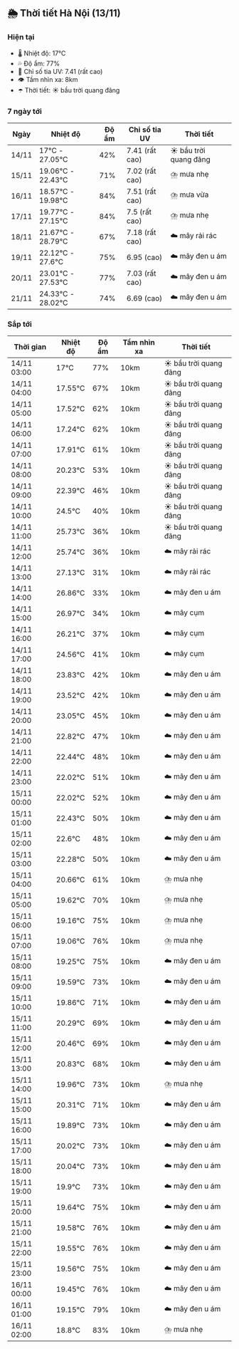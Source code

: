 ## 🌦️ Thời tiết Hà Nội (13/11)

### Hiện tại

- 🌡️ Nhiệt độ: 17℃
- 💦 Độ ẩm: 77%
- 🌟 Chỉ số tia UV: 7.41 (rất cao)
- 👁️ Tầm nhìn xa: 8km
- ☂️ Thời tiết: ☀️ bầu trời quang đãng

### 7 ngày tới

| Ngày | Nhiệt độ | Độ ẩm | Chỉ số tia UV | Thời tiết |
| --- | --- | --- | --- | --- |
| 14/11 | 17℃ - 27.05℃ | 42% | 7.41 (rất cao) | ☀️ bầu trời quang đãng |
| 15/11 | 19.06℃ - 22.43℃ | 71% | 7.02 (rất cao) | ⛈️ mưa nhẹ |
| 16/11 | 18.57℃ - 19.98℃ | 84% | 7.51 (rất cao) | ⛈️ mưa vừa |
| 17/11 | 19.77℃ - 27.15℃ | 84% | 7.5 (rất cao) | ⛈️ mưa nhẹ |
| 18/11 | 21.67℃ - 28.79℃ | 67% | 7.18 (rất cao) | ☁️ mây rải rác |
| 19/11 | 22.12℃ - 27.6℃ | 75% | 6.95 (cao) | ☁️ mây đen u ám |
| 20/11 | 23.01℃ - 27.53℃ | 77% | 7.03 (rất cao) | ☁️ mây đen u ám |
| 21/11 | 24.33℃ - 28.02℃ | 74% | 6.69 (cao) | ☁️ mây đen u ám |

### Sắp tới

| Thời gian | Nhiệt độ | Độ ẩm | Tầm nhìn xa | Thời tiết |
| --- | --- | --- | --- | --- |
| 14/11 03:00 | 17℃ | 77% | 10km | ☀️ bầu trời quang đãng |
| 14/11 04:00 | 17.55℃ | 67% | 10km | ☀️ bầu trời quang đãng |
| 14/11 05:00 | 17.52℃ | 62% | 10km | ☀️ bầu trời quang đãng |
| 14/11 06:00 | 17.24℃ | 62% | 10km | ☀️ bầu trời quang đãng |
| 14/11 07:00 | 17.91℃ | 61% | 10km | ☀️ bầu trời quang đãng |
| 14/11 08:00 | 20.23℃ | 53% | 10km | ☀️ bầu trời quang đãng |
| 14/11 09:00 | 22.39℃ | 46% | 10km | ☀️ bầu trời quang đãng |
| 14/11 10:00 | 24.5℃ | 40% | 10km | ☀️ bầu trời quang đãng |
| 14/11 11:00 | 25.73℃ | 36% | 10km | ☀️ bầu trời quang đãng |
| 14/11 12:00 | 25.74℃ | 36% | 10km | ☁️ mây rải rác |
| 14/11 13:00 | 27.13℃ | 31% | 10km | ☁️ mây rải rác |
| 14/11 14:00 | 26.86℃ | 33% | 10km | ☁️ mây đen u ám |
| 14/11 15:00 | 26.97℃ | 34% | 10km | ☁️ mây cụm |
| 14/11 16:00 | 26.21℃ | 37% | 10km | ☁️ mây cụm |
| 14/11 17:00 | 24.56℃ | 41% | 10km | ☁️ mây cụm |
| 14/11 18:00 | 23.83℃ | 42% | 10km | ☁️ mây đen u ám |
| 14/11 19:00 | 23.52℃ | 42% | 10km | ☁️ mây đen u ám |
| 14/11 20:00 | 23.05℃ | 45% | 10km | ☁️ mây đen u ám |
| 14/11 21:00 | 22.82℃ | 47% | 10km | ☁️ mây đen u ám |
| 14/11 22:00 | 22.44℃ | 48% | 10km | ☁️ mây đen u ám |
| 14/11 23:00 | 22.02℃ | 51% | 10km | ☁️ mây đen u ám |
| 15/11 00:00 | 22.02℃ | 52% | 10km | ☁️ mây đen u ám |
| 15/11 01:00 | 22.43℃ | 50% | 10km | ☁️ mây đen u ám |
| 15/11 02:00 | 22.6℃ | 48% | 10km | ☁️ mây đen u ám |
| 15/11 03:00 | 22.28℃ | 50% | 10km | ☁️ mây đen u ám |
| 15/11 04:00 | 20.66℃ | 61% | 10km | ⛈️ mưa nhẹ |
| 15/11 05:00 | 19.62℃ | 70% | 10km | ⛈️ mưa nhẹ |
| 15/11 06:00 | 19.16℃ | 75% | 10km | ⛈️ mưa nhẹ |
| 15/11 07:00 | 19.06℃ | 76% | 10km | ⛈️ mưa nhẹ |
| 15/11 08:00 | 19.25℃ | 75% | 10km | ☁️ mây đen u ám |
| 15/11 09:00 | 19.59℃ | 73% | 10km | ☁️ mây đen u ám |
| 15/11 10:00 | 19.86℃ | 71% | 10km | ☁️ mây đen u ám |
| 15/11 11:00 | 20.29℃ | 69% | 10km | ☁️ mây đen u ám |
| 15/11 12:00 | 20.46℃ | 69% | 10km | ☁️ mây đen u ám |
| 15/11 13:00 | 20.83℃ | 68% | 10km | ☁️ mây đen u ám |
| 15/11 14:00 | 19.96℃ | 73% | 10km | ⛈️ mưa nhẹ |
| 15/11 15:00 | 20.31℃ | 71% | 10km | ☁️ mây đen u ám |
| 15/11 16:00 | 19.89℃ | 73% | 10km | ☁️ mây đen u ám |
| 15/11 17:00 | 20.02℃ | 73% | 10km | ☁️ mây đen u ám |
| 15/11 18:00 | 20.04℃ | 73% | 10km | ☁️ mây đen u ám |
| 15/11 19:00 | 19.9℃ | 73% | 10km | ☁️ mây đen u ám |
| 15/11 20:00 | 19.64℃ | 75% | 10km | ☁️ mây đen u ám |
| 15/11 21:00 | 19.58℃ | 76% | 10km | ☁️ mây đen u ám |
| 15/11 22:00 | 19.55℃ | 76% | 10km | ☁️ mây đen u ám |
| 15/11 23:00 | 19.56℃ | 75% | 10km | ☁️ mây đen u ám |
| 16/11 00:00 | 19.45℃ | 76% | 10km | ☁️ mây đen u ám |
| 16/11 01:00 | 19.15℃ | 79% | 10km | ☁️ mây đen u ám |
| 16/11 02:00 | 18.8℃ | 83% | 10km | ⛈️ mưa nhẹ |
